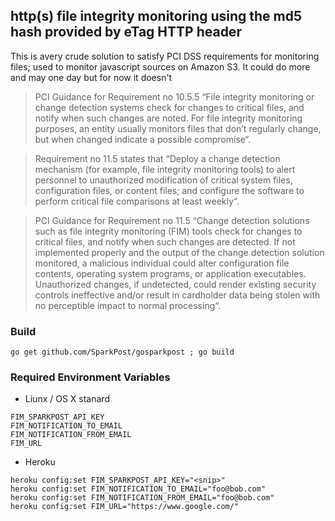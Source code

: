 ## http(s) file integrity monitoring using the md5 hash provided by eTag HTTP header

This is avery crude solution to satisfy PCI DSS requirements for monitoring files; used to monitor javascript sources on Amazon S3. It could do more and may one day but for now it doesn't

> PCI Guidance for Requirement no 10.5.5 “File integrity monitoring or change detection systems check for changes to critical files, and notify when such changes are noted. For file integrity monitoring purposes, an entity usually monitors files that don’t regularly change, but when changed indicate a possible compromise“.

> Requirement no 11.5 states that “Deploy a change detection mechanism (for example, file integrity monitoring tools) to alert personnel to unauthorized modification of critical system files, configuration files, or content files; and configure the software to perform critical file comparisons at least weekly“.

> PCI Guidance for Requirement no 11.5 “Change detection solutions such as file integrity monitoring (FIM) tools check for changes to critical files, and notify when such changes are detected. If not implemented properly and the output of the change detection solution monitored, a malicious individual could alter configuration file contents, operating system programs, or application executables. Unauthorized changes, if undetected, could render existing security controls ineffective and/or result in cardholder data being stolen with no perceptible impact to normal processing“.

### Build

`go get github.com/SparkPost/gosparkpost ; go build`

### Required Environment Variables

* Liunx / OS X stanard

```
FIM_SPARKPOST_API_KEY
FIM_NOTIFICATION_TO_EMAIL
FIM_NOTIFICATION_FROM_EMAIL
FIM_URL
```

* Heroku

```
heroku config:set FIM_SPARKPOST_API_KEY="<snip>"
heroku config:set FIM_NOTIFICATION_TO_EMAIL="foo@bob.com"
heroku config:set FIM_NOTIFICATION_FROM_EMAIL="foo@bob.com"
heroku config:set FIM_URL="https://www.google.com/"
```
